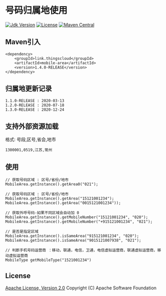 # 号码归属地使用

[![Jdk Version](https://img.shields.io/badge/JDK-1.8-green.svg)](https://img.shields.io/badge/JDK-1.8-green.svg)
[![License](https://img.shields.io/badge/license-Apache%202-4EB1BA.svg)](https://www.apache.org/licenses/LICENSE-2.0.html)
[![Maven Central](https://maven-badges.herokuapp.com/maven-central/link.thingscloud/mobile-area/badge.svg)](https://maven-badges.herokuapp.com/maven-central/link.thingscloud/mobile-area/)

## Maven引入

    <dependency>
        <groupId>link.thingscloud</groupId>
        <artifactId>mobile-area</artifactId>
        <version>1.4.0-RELEASE</version>
    </dependency>

## 归属地更新记录

    1.1.0-RELEASE : 2020-03-13
    1.2.0-RELEASE : 2020-07-18
    1.3.0-RELEASE : 2020-12-24

## 支持外部资源加载

格式: 号段,区号,省会,地市

```
1300001,0519,江苏,常州
```

## 使用

    // 获取号码区域 : 区号/省份/地市
    MobileArea.getInstance().getArea0("021");

    // 获取号码区域 : 区号/省份/地市
    MobileArea.getInstance().getArea("15121001234");
    MobileArea.getInstance().getArea("0015121001234"));
    
    // 获取外呼号码-如果不同区域会自动加 0
    MobileArea.getInstance().getMobileNumber("15121001234", "020");
    MobileArea.getInstance().getMobileNumber("+915121001234", "021");
    
    // 是否是指定区域
    MobileArea.getInstance().isSameArea("915121001234", "020");
    MobileArea.getInstance().isSameArea("9015121007938", "021");
    
    // 判断手机号码运营商 ：移动，联通，电信，卫通，电信虚拟运营商，联通虚拟运营商，移动虚拟运营商
    MobileType getMobileType("1521001234")
    
## License

[Apache License, Version 2.0](http://www.apache.org/licenses/LICENSE-2.0.html) Copyright (C) Apache Software Foundation
